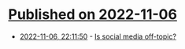 # [Published on 2022-11-06](index.md)

* [2022-11-06, 22:11:50](https://lobste.rs/s/wxrsqk/is_social_media_off_topic) - [Is social media off-topic?](https://lobste.rs/s/wxrsqk/is_social_media_off_topic)
